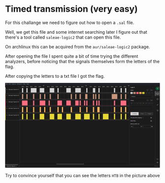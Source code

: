 # Timed transmission (very easy)
For this challange we need to figure out how to open a `.sal` file.

Well, we get this file and some internet searching later I figure out that there's a tool called `saleae-logic2` that can open this file.

On archlinux this can be acquired from the `aur/saleae-logic2` package.

After opening the file I spent quite a bit of time trying the different analyzers, before noticing that the signals themselves form the letters of the flag.

After copying the letters to a txt file I got the flag.

![Picture of file opened in the right tool](flag.png ".sal file opened in saleae logic 2")

Try to convince yourself that you can see the letters `HTB` in the picture above
